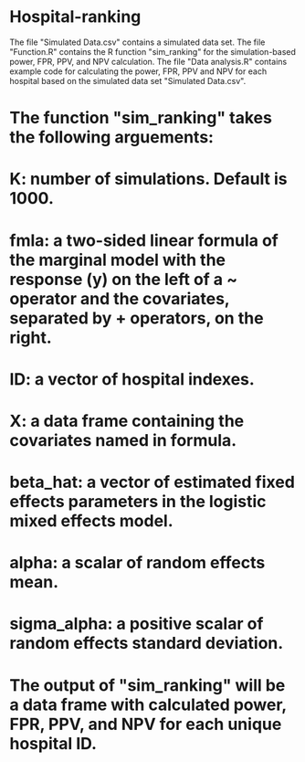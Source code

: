 # Hospital-ranking
The file "Simulated Data.csv" contains a simulated data set. 
The file "Function.R" contains the R function "sim_ranking" for the simulation-based power, FPR, PPV, and NPV calculation.
The file "Data analysis.R" contains example code for calculating the power, FPR, PPV and NPV for each hospital based on the simulated data set "Simulated Data.csv". 

# The function "sim_ranking" takes the following arguements:
  # K: number of simulations. Default is 1000.
  # fmla: a two-sided linear formula of the marginal model with the response (y) on the left of a ~ operator and the covariates, separated by + operators, on the right.
  # ID: a vector of hospital indexes.
  # X: a data frame containing the covariates named in formula. 
  # beta_hat: a vector of estimated fixed effects parameters in the logistic mixed effects model.
  # alpha: a scalar of random effects mean.
  # sigma_alpha: a positive scalar of random effects standard deviation.
# The output of "sim_ranking" will be a data frame with calculated power, FPR, PPV, and NPV for each unique hospital ID.

